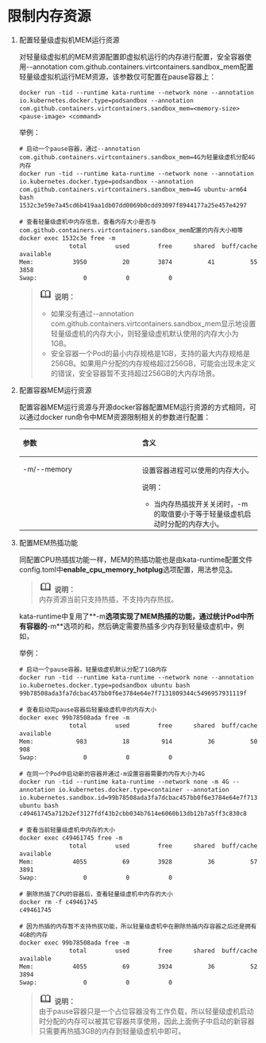 # 限制内存资源<a name="ZH-CN_TOPIC_0184808177"></a>

1.  配置轻量级虚拟机MEM运行资源

    对轻量级虚拟机的MEM资源配置即虚拟机运行的内存进行配置，安全容器使用--annotation com.github.containers.virtcontainers.sandbox\_mem配置轻量级虚拟机运行MEM资源，该参数仅可配置在pause容器上：

    ```
    docker run -tid --runtime kata-runtime --network none --annotation io.kubernetes.docker.type=podsandbox --annotation com.github.containers.virtcontainers.sandbox_mem=<memory-size> <pause-image> <command>
    ```

    举例：

    ```
    # 启动一个pause容器，通过--annotation com.github.containers.virtcontainers.sandbox_mem=4G为轻量级虚机分配4G内存
    docker run -tid --runtime kata-runtime --network none --annotation io.kubernetes.docker.type=podsandbox --annotation com.github.containers.virtcontainers.sandbox_mem=4G ubuntu-arm64 bash
    1532c3e59e7a45cd6b419aa1db07dd0069b0cdd93097f8944177a25e457e4297
    
    # 查看轻量级虚机中内存信息，查看内存大小是否与com.github.containers.virtcontainers.sandbox_mem配置的内存大小相等
    docker exec 1532c3e free -m
                  total        used        free      shared  buff/cache   available
    Mem:           3950          20        3874          41          55        3858
    Swap:             0           0           0
    ```

    >![](public_sys-resources/icon-note.gif) **说明：**   
    >-   如果没有通过--annotation com.github.containers.virtcontainers.sandbox\_mem显示地设置轻量级虚机的内存大小，则轻量级虚机默认使用的内存大小为1GB。  
    >-   安全容器一个Pod的最小内存规格是1GB，支持的最大内存规格是256GB。如果用户分配的内存规格超过256GB，可能会出现未定义的错误，安全容器暂不支持超过256GB的大内存场景。  

2.  配置容器MEM运行资源

    配置容器MEM运行资源与开源docker容器配置MEM运行资源的方式相同，可以通过docker run命令中MEM资源限制相关的参数进行配置：

    <a name="zh-cn_topic_0182219834_table11321051171213"></a>
    <table><thead align="left"><tr id="zh-cn_topic_0182219834_row5321251121219"><th class="cellrowborder" valign="top" width="50%" id="mcps1.1.3.1.1"><p id="zh-cn_topic_0182219834_p1208737146"><a name="zh-cn_topic_0182219834_p1208737146"></a><a name="zh-cn_topic_0182219834_p1208737146"></a><strong id="zh-cn_topic_0182219834_b1243812519152"><a name="zh-cn_topic_0182219834_b1243812519152"></a><a name="zh-cn_topic_0182219834_b1243812519152"></a>参数</strong></p>
    </th>
    <th class="cellrowborder" valign="top" width="50%" id="mcps1.1.3.1.2"><p id="zh-cn_topic_0182219834_p1332145111210"><a name="zh-cn_topic_0182219834_p1332145111210"></a><a name="zh-cn_topic_0182219834_p1332145111210"></a><strong id="zh-cn_topic_0182219834_b12491112818158"><a name="zh-cn_topic_0182219834_b12491112818158"></a><a name="zh-cn_topic_0182219834_b12491112818158"></a>含义</strong></p>
    </th>
    </tr>
    </thead>
    <tbody><tr id="zh-cn_topic_0182219834_row1532175119122"><td class="cellrowborder" valign="top" width="50%" headers="mcps1.1.3.1.1 "><p id="zh-cn_topic_0182219834_p15321251191214"><a name="zh-cn_topic_0182219834_p15321251191214"></a><a name="zh-cn_topic_0182219834_p15321251191214"></a>-m/--memory</p>
    </td>
    <td class="cellrowborder" valign="top" width="50%" headers="mcps1.1.3.1.2 "><p id="zh-cn_topic_0182219834_p232951121217"><a name="zh-cn_topic_0182219834_p232951121217"></a><a name="zh-cn_topic_0182219834_p232951121217"></a>设置容器进程可以使用的内存大小。</p>
    <div class="note" id="zh-cn_topic_0182219834_note04024417164"><a name="zh-cn_topic_0182219834_note04024417164"></a><a name="zh-cn_topic_0182219834_note04024417164"></a><span class="notetitle"> 说明： </span><div class="notebody"><a name="zh-cn_topic_0182219834_ul16187123721710"></a><a name="zh-cn_topic_0182219834_ul16187123721710"></a><ul id="zh-cn_topic_0182219834_ul16187123721710"><li>当内存热插拔开关关闭时，-m的取值要小于等于轻量级虚机启动时分配的内存大小。</li></ul>
    </div></div>
    </td>
    </tr>
    </tbody>
    </table>

3.  配置MEM热插功能

    同配置CPU热插拔功能一样，MEM的热插功能也是由kata-runtime配置文件config.toml中**enable\_cpu\_memory\_hotplug**选项配置，用法参见[3](限制CPU资源.md#zh-cn_topic_0183903699_li2167326144011)。

    >![](public_sys-resources/icon-note.gif) **说明：**   
    >内存资源当前只支持热插，不支持内存热拔。  

    kata-runtime中复用了**-m**选项实现了MEM热插的功能，通过统计Pod中所有容器的**-m**选项的和，然后确定需要热插多少内存到轻量级虚机中，例如，

    举例：

    ```
    # 启动一个pause容器，轻量级虚机默认分配了1GB内存
    docker run -tid --runtime kata-runtime --network none --annotation io.kubernetes.docker.type=podsandbox ubuntu bash
    99b78508ada3fa7dcbac457bb0f6e3784e64e7f7131809344c5496957931119f
    
    # 查看启动完pause容器后轻量级虚机中的内存大小
    docker exec 99b78508ada free -m
                  total        used        free      shared  buff/cache   available
    Mem:            983          18         914          36          50         908
    Swap:             0           0           0
    
    # 在同一个Pod中启动新的容器并通过-m设置容器需要的内存大小为4G
    docker run -tid --runtime kata-runtime --network none -m 4G --annotation io.kubernetes.docker.type=container --annotation io.kubernetes.sandbox.id=99b78508ada3fa7dcbac457bb0f6e3784e64e7f7131809344c5496957931119f ubuntu bash
    c49461745a712b2ef3127fdf43b2cbb034b7614e6060b13db12b7a5ff3c830c8
    
    # 查看当前轻量级虚机中内存的大小
    docker exec c49461745 free -m
                  total        used        free      shared  buff/cache   available
    Mem:           4055          69        3928          36          57        3891
    Swap:             0           0           0
    
    # 删除热插了CPU的容器后，查看轻量级虚机中内存的大小
    docker rm -f c49461745
    c49461745
    
    # 因为热插的内存暂不支持热拔功能，所以轻量级虚机中在删除热插内存容器之后还是拥有4GB的内存
    docker exec 99b78508ada free -m
                  total        used        free      shared  buff/cache   available
    Mem:           4055          69        3934          36          52        3894
    Swap:             0           0           0
    ```

    >![](public_sys-resources/icon-note.gif) **说明：**   
    >由于pause容器只是一个占位容器没有工作负载，所以轻量级虚机启动时分配的内存可以被其它容器共享使用，因此上面例子中启动的新容器只需要再热插3GB的内存到轻量级虚机中即可。  


